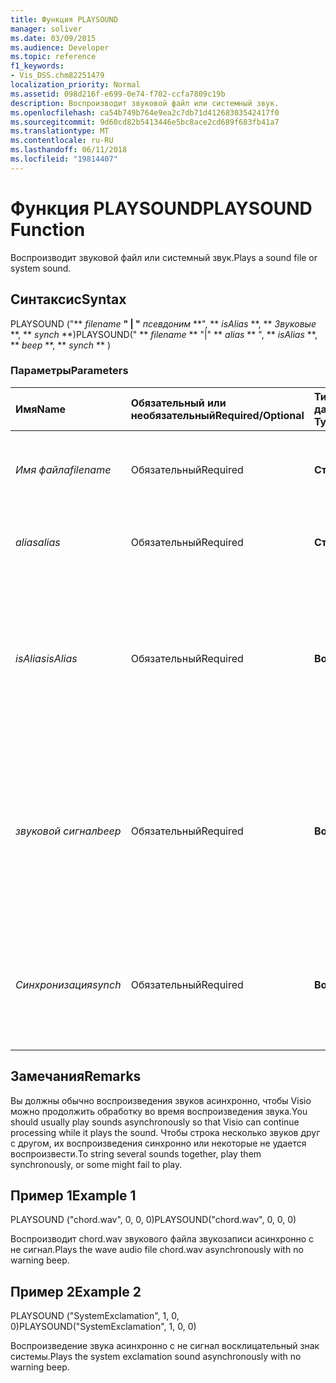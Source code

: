 ```yaml
---
title: Функция PLAYSOUND
manager: soliver
ms.date: 03/09/2015
ms.audience: Developer
ms.topic: reference
f1_keywords:
- Vis_DSS.chm82251479
localization_priority: Normal
ms.assetid: 098d216f-e699-0e74-f702-ccfa7809c19b
description: Воспроизводит звуковой файл или системный звук.
ms.openlocfilehash: ca54b749b764e9ea2c7db71d41268303542417f0
ms.sourcegitcommit: 9d60cd82b5413446e5bc8ace2cd689f683fb41a7
ms.translationtype: MT
ms.contentlocale: ru-RU
ms.lasthandoff: 06/11/2018
ms.locfileid: "19814407"
---
```

# <a name="playsound-function"></a><span data-ttu-id="de816-103">Функция PLAYSOUND</span><span class="sxs-lookup"><span data-stu-id="de816-103">PLAYSOUND Function</span></span>

<span data-ttu-id="de816-104">Воспроизводит звуковой файл или системный звук.</span><span class="sxs-lookup"><span data-stu-id="de816-104">Plays a sound file or system sound.</span></span> 
  
## <a name="syntax"></a><span data-ttu-id="de816-105">Синтаксис</span><span class="sxs-lookup"><span data-stu-id="de816-105">Syntax</span></span>

<span data-ttu-id="de816-106">PLAYSOUND ("** *filename* **" | "** *псевдоним* **", ** *isAlias* **, ** *Звуковые* **, ** *synch* **)</span><span class="sxs-lookup"><span data-stu-id="de816-106">PLAYSOUND(" ** *filename* ** "|" ** *alias* ** ", ** *isAlias* **, ** *beep* **, ** *synch* ** )</span></span> 
  
### <a name="parameters"></a><span data-ttu-id="de816-107">Параметры</span><span class="sxs-lookup"><span data-stu-id="de816-107">Parameters</span></span>

|<span data-ttu-id="de816-108">**Имя**</span><span class="sxs-lookup"><span data-stu-id="de816-108">**Name**</span></span>|<span data-ttu-id="de816-109">**Обязательный или необязательный**</span><span class="sxs-lookup"><span data-stu-id="de816-109">**Required/Optional**</span></span>|<span data-ttu-id="de816-110">**Тип данных**</span><span class="sxs-lookup"><span data-stu-id="de816-110">**Data Type**</span></span>|<span data-ttu-id="de816-111">**Описание**</span><span class="sxs-lookup"><span data-stu-id="de816-111">**Description**</span></span>|
|:-----|:-----|:-----|:-----|
| <span data-ttu-id="de816-112">_Имя файла_</span><span class="sxs-lookup"><span data-stu-id="de816-112">_filename_</span></span> <br/> |<span data-ttu-id="de816-113">Обязательный</span><span class="sxs-lookup"><span data-stu-id="de816-113">Required</span></span>  <br/> |<span data-ttu-id="de816-114">**Строка**</span><span class="sxs-lookup"><span data-stu-id="de816-114">**String**</span></span> <br/> |<span data-ttu-id="de816-115">Имя звукового файла, которые необходимо воспроизвести.</span><span class="sxs-lookup"><span data-stu-id="de816-115">The name of the sound file you want to play.</span></span>  <br/> |
| <span data-ttu-id="de816-116">_alias_</span><span class="sxs-lookup"><span data-stu-id="de816-116">_alias_</span></span> <br/> |<span data-ttu-id="de816-117">Обязательный</span><span class="sxs-lookup"><span data-stu-id="de816-117">Required</span></span>  <br/> |<span data-ttu-id="de816-118">**Строка**</span><span class="sxs-lookup"><span data-stu-id="de816-118">**String**</span></span> <br/> | <span data-ttu-id="de816-119">Система звуковой представленный псевдоним.</span><span class="sxs-lookup"><span data-stu-id="de816-119">A system sound represented by an alias.</span></span>  <br/> |
| <span data-ttu-id="de816-120">_isAlias_</span><span class="sxs-lookup"><span data-stu-id="de816-120">_isAlias_</span></span> <br/> |<span data-ttu-id="de816-121">Обязательный</span><span class="sxs-lookup"><span data-stu-id="de816-121">Required</span></span>  <br/> |<span data-ttu-id="de816-122">**Boolean**</span><span class="sxs-lookup"><span data-stu-id="de816-122">**Boolean**</span></span> <br/> | <span data-ttu-id="de816-123">Указывает, является ли предыдущего выражения псевдоним или имя; Используйте ненулевое значение, чтобы указать псевдоним.</span><span class="sxs-lookup"><span data-stu-id="de816-123">Specifies whether the preceding expression is an alias or file name; use a non-zero value to specify an alias.</span></span>  <br/> |
| <span data-ttu-id="de816-124">_звуковой сигнал_</span><span class="sxs-lookup"><span data-stu-id="de816-124">_beep_</span></span> <br/> |<span data-ttu-id="de816-125">Обязательный</span><span class="sxs-lookup"><span data-stu-id="de816-125">Required</span></span>  <br/> |<span data-ttu-id="de816-126">**Boolean**</span><span class="sxs-lookup"><span data-stu-id="de816-126">**Boolean**</span></span> <br/> |<span data-ttu-id="de816-127">Указывает, будет ли Microsoft Visio издает звуковые сигналы при не может воспроизводиться звук; Используйте ненулевое число звуковые сигналы.</span><span class="sxs-lookup"><span data-stu-id="de816-127">Specifies whether Microsoft Visio beeps when sound can't be played; use a non-zero number to beep.</span></span>  <br/> |
| <span data-ttu-id="de816-128">_Синхронизация_</span><span class="sxs-lookup"><span data-stu-id="de816-128">_synch_</span></span> <br/> |<span data-ttu-id="de816-129">Обязательный</span><span class="sxs-lookup"><span data-stu-id="de816-129">Required</span></span>  <br/> |<span data-ttu-id="de816-130">**Boolean**</span><span class="sxs-lookup"><span data-stu-id="de816-130">**Boolean**</span></span> <br/> |<span data-ttu-id="de816-131">Определяет, будут ли асинхронно воспроизводиться звуки (0) или синхронно (1).</span><span class="sxs-lookup"><span data-stu-id="de816-131">Determines whether sounds are played asynchronously (0) or synchronously (1).</span></span>  <br/> |
   
## <a name="remarks"></a><span data-ttu-id="de816-132">Замечания</span><span class="sxs-lookup"><span data-stu-id="de816-132">Remarks</span></span>

<span data-ttu-id="de816-133">Вы должны обычно воспроизведения звуков асинхронно, чтобы Visio можно продолжить обработку во время воспроизведения звука.</span><span class="sxs-lookup"><span data-stu-id="de816-133">You should usually play sounds asynchronously so that Visio can continue processing while it plays the sound.</span></span> <span data-ttu-id="de816-134">Чтобы строка несколько звуков друг с другом, их воспроизведения синхронно или некоторые не удается воспроизвести.</span><span class="sxs-lookup"><span data-stu-id="de816-134">To string several sounds together, play them synchronously, or some might fail to play.</span></span> 
  
## <a name="example-1"></a><span data-ttu-id="de816-135">Пример 1</span><span class="sxs-lookup"><span data-stu-id="de816-135">Example 1</span></span>

<span data-ttu-id="de816-136">PLAYSOUND ("chord.wav", 0, 0, 0)</span><span class="sxs-lookup"><span data-stu-id="de816-136">PLAYSOUND("chord.wav", 0, 0, 0)</span></span>
  
<span data-ttu-id="de816-137">Воспроизводит chord.wav звукового файла звукозаписи асинхронно с не сигнал.</span><span class="sxs-lookup"><span data-stu-id="de816-137">Plays the wave audio file chord.wav asynchronously with no warning beep.</span></span>
  
## <a name="example-2"></a><span data-ttu-id="de816-138">Пример 2</span><span class="sxs-lookup"><span data-stu-id="de816-138">Example 2</span></span>

<span data-ttu-id="de816-139">PLAYSOUND ("SystemExclamation", 1, 0, 0)</span><span class="sxs-lookup"><span data-stu-id="de816-139">PLAYSOUND("SystemExclamation", 1, 0, 0)</span></span>
  
<span data-ttu-id="de816-140">Воспроизведение звука асинхронно с не сигнал восклицательный знак системы.</span><span class="sxs-lookup"><span data-stu-id="de816-140">Plays the system exclamation sound asynchronously with no warning beep.</span></span>
  

